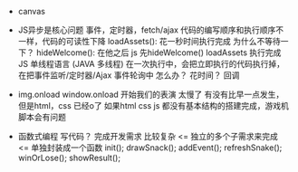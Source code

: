 - canvas
- JS异步是核心问题
  事件，定时器，fetch/ajax
  代码的编写顺序和执行顺序不一样，代码的可读性下降
  loadAssets(): 花一秒时间执行完成  为什么不等待一下？
  hideWelcome(): 在他之后
  js 先hideWelcome()  loadAssets 执行完成
  JS 单线程语言  (JAVA 多线程)
  在一次执行中，会把立即执行的代码执行掉，在把事件监听/定时器/Ajax 事件轮询中
  怎么办？ 花时间？
  回调

- img.onload
  window.onload   开始我们的表演 太慢了
  有没有比早一点发生，但是html，css 已经o了
  如果html css js 都没有基本结构的搭建完成，游戏机脚本会有问题

- 函数式编程
  写代码？ 完成开发需求  比较复杂 <= 独立的多个子需求来完成 <= 单独封装成一个函数
  init();
  drawSnack();
  addEvent();
  refreshSnake();
  winOrLose();
  showResult();